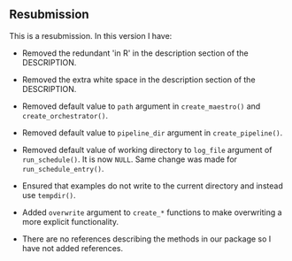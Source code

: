 ## Resubmission
This is a resubmission. In this version I have:

* Removed the redundant 'in R' in the description section of the DESCRIPTION.

* Removed the extra white space in the description section of the DESCRIPTION.

* Removed default value to `path` argument in `create_maestro()` and `create_orchestrator()`.

* Removed default value to `pipeline_dir` argument in `create_pipeline()`.

* Removed default value of working directory to `log_file` argument of `run_schedule()`. It is now `NULL`. 
Same change was made for `run_schedule_entry()`.

* Ensured that examples do not write to the current directory and instead use `tempdir()`.

* Added `overwrite` argument to `create_*` functions to make overwriting a more explicit functionality.

* There are no references describing the methods in our package so I have not added references.
